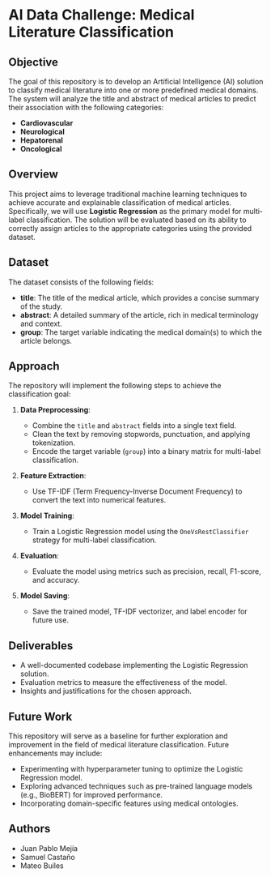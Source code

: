 # AI Data Challenge: Medical Literature Classification

## Objective

The goal of this repository is to develop an Artificial Intelligence (AI) solution to classify medical literature into one or more predefined medical domains. The system will analyze the title and abstract of medical articles to predict their association with the following categories:

- **Cardiovascular**
- **Neurological**
- **Hepatorenal**
- **Oncological**

## Overview

This project aims to leverage traditional machine learning techniques to achieve accurate and explainable classification of medical articles. Specifically, we will use **Logistic Regression** as the primary model for multi-label classification. The solution will be evaluated based on its ability to correctly assign articles to the appropriate categories using the provided dataset.

## Dataset

The dataset consists of the following fields:

- **title**: The title of the medical article, which provides a concise summary of the study.
- **abstract**: A detailed summary of the article, rich in medical terminology and context.
- **group**: The target variable indicating the medical domain(s) to which the article belongs.

## Approach

The repository will implement the following steps to achieve the classification goal:

1. **Data Preprocessing**:
   - Combine the `title` and `abstract` fields into a single text field.
   - Clean the text by removing stopwords, punctuation, and applying tokenization.
   - Encode the target variable (`group`) into a binary matrix for multi-label classification.

2. **Feature Extraction**:
   - Use TF-IDF (Term Frequency-Inverse Document Frequency) to convert the text into numerical features.

3. **Model Training**:
   - Train a Logistic Regression model using the `OneVsRestClassifier` strategy for multi-label classification.

4. **Evaluation**:
   - Evaluate the model using metrics such as precision, recall, F1-score, and accuracy.

5. **Model Saving**:
   - Save the trained model, TF-IDF vectorizer, and label encoder for future use.

## Deliverables

- A well-documented codebase implementing the Logistic Regression solution.
- Evaluation metrics to measure the effectiveness of the model.
- Insights and justifications for the chosen approach.

## Future Work

This repository will serve as a baseline for further exploration and improvement in the field of medical literature classification. Future enhancements may include:

- Experimenting with hyperparameter tuning to optimize the Logistic Regression model.
- Exploring advanced techniques such as pre-trained language models (e.g., BioBERT) for improved performance.
- Incorporating domain-specific features using medical ontologies.

## Authors

- Juan Pablo Mejía
- Samuel Castaño
- Mateo Builes